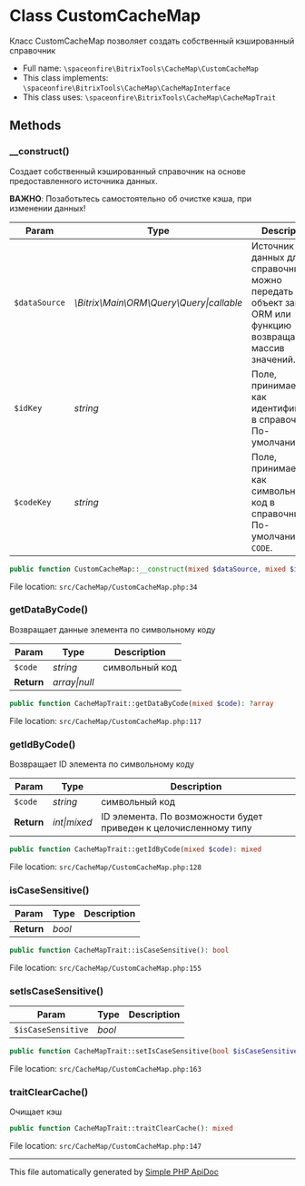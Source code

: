 # Class CustomCacheMap

Класс CustomCacheMap позволяет создать собственный кэшированный справочник

-   Full name: `\spaceonfire\BitrixTools\CacheMap\CustomCacheMap`
-   This class implements: `\spaceonfire\BitrixTools\CacheMap\CacheMapInterface`
-   This class uses: `\spaceonfire\BitrixTools\CacheMap\CacheMapTrait`

## Methods

### \_\_construct()

Создает собственный кэшированный справочник на основе предоставленного источника данных.

**ВАЖНО**: Позаботьтесь самостоятельно об очистке кэша, при изменении данных!

| Param         | Type                                         | Description                                                                                                  |
| ------------- | -------------------------------------------- | ------------------------------------------------------------------------------------------------------------ |
| `$dataSource` | _\Bitrix\Main\ORM\Query\Query&#124;callable_ | Источник данных для справочника, можно передать объект запроса ORM или функцию возвращающую массив значений. |
| `$idKey`      | _string_                                     | Поле, принимаемое как идентификатор в справочнике. По-умолчанию, `ID`.                                       |
| `$codeKey`    | _string_                                     | Поле, принимаемое как символьный код в справочнике. По-умолчанию, `CODE`.                                    |

```php
public function CustomCacheMap::__construct(mixed $dataSource, mixed $idKey = ID, mixed $codeKey = CODE): mixed
```

File location: `src/CacheMap/CustomCacheMap.php:34`

### getDataByCode()

Возвращает данные элемента по символьному коду

| Param      | Type              | Description    |
| ---------- | ----------------- | -------------- |
| `$code`    | _string_          | символьный код |
| **Return** | _array&#124;null_ |                |

```php
public function CacheMapTrait::getDataByCode(mixed $code): ?array
```

File location: `src/CacheMap/CustomCacheMap.php:117`

### getIdByCode()

Возвращает ID элемента по символьному коду

| Param      | Type             | Description                                                      |
| ---------- | ---------------- | ---------------------------------------------------------------- |
| `$code`    | _string_         | символьный код                                                   |
| **Return** | _int&#124;mixed_ | ID элемента. По возможности будет приведен к целочисленному типу |

```php
public function CacheMapTrait::getIdByCode(mixed $code): mixed
```

File location: `src/CacheMap/CustomCacheMap.php:128`

### isCaseSensitive()

| Param      | Type   | Description |
| ---------- | ------ | ----------- |
| **Return** | _bool_ |             |

```php
public function CacheMapTrait::isCaseSensitive(): bool
```

File location: `src/CacheMap/CustomCacheMap.php:155`

### setIsCaseSensitive()

| Param              | Type   | Description |
| ------------------ | ------ | ----------- |
| `$isCaseSensitive` | _bool_ |             |

```php
public function CacheMapTrait::setIsCaseSensitive(bool $isCaseSensitive): void
```

File location: `src/CacheMap/CustomCacheMap.php:163`

### traitClearCache()

Очищает кэш

```php
public function CacheMapTrait::traitClearCache(): mixed
```

File location: `src/CacheMap/CustomCacheMap.php:147`

---

This file automatically generated by [Simple PHP ApiDoc](https://github.com/spaceonfire/simple-php-apidoc)
